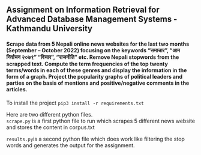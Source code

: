 ## Assignment on Information Retrieval for Advanced Database Management Systems - Kathmandu University

#### Scrape data from 5 Nepali online news websites for the last two months (September – October 2022) focusing on the keywords “समाचार”, “आम निर्वाचन २०७९” “विचार”, “राजनीति” etc. Remove Nepali stopwords from the scrapped text. Compute the term frequencies of the top twenty terms/words in each of these genres and display the information in the form of a graph. Project the popularity graphs of political leaders and parties on the basis of mentions and positive/negative comments in the articles.

To install the project 
`pip3 install -r requirements.txt `

Here are two different python files. <br />
`scrape.py` is a first python file to run which scrapes 5 different news website and stores the content in corpus.txt

`results.py`is a second python file which does work like filtering the stop words and generates the output for the assignment. 

